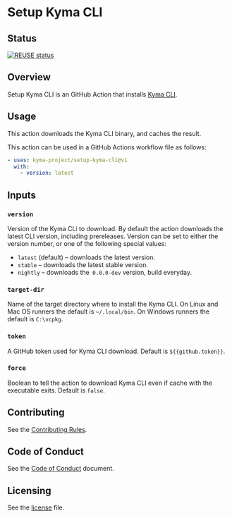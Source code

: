 # Setup Kyma CLI

## Status

[![REUSE status](https://api.reuse.software/badge/github.com/kyma-project/setup-kyma-cli)](https://api.reuse.software/info/github.com/kyma-project/setup-kyma-cli)

## Overview
<!--- mandatory section --->

Setup Kyma CLI is an GitHub Action that installs [Kyma CLI](https://github.com/kyma-project/cli).

## Usage

This action downloads the Kyma CLI binary, and caches the result.

This action can be used in a GitHub Actions workflow file as follows:
```yaml
- uses: kyma-project/setup-kyma-cli@v1
  with:
    - version: latest
```

## Inputs

### `version`

Version of the Kyma CLi to download.
By default the action downloads the latest CLI version, including prereleases.
Version can be set to either the version number, or one of the following special values:

* `latest` (default) – downloads the latest version.
* `stable` – downloads the latest stable version.
* `nightly` – downloads the` 0.0.0-dev` version, build everyday.

### `target-dir`

Name of the target directory where to install the Kyma CLI.
On Linux and Mac OS runners the default is `~/.local/bin`.
On Windows runners the default is `C:\vcpkg`.

### `token`

A GitHub token used for Kyma CLI download. Default is `${{github.token}}`.

### `force`

Boolean to tell the action to download Kyma CLI even if cache with the executable exits. Default is `false`.

## Contributing
<!--- mandatory section - do not change this! --->

See the [Contributing Rules](CONTRIBUTING.md).

## Code of Conduct
<!--- mandatory section - do not change this! --->

See the [Code of Conduct](CODE_OF_CONDUCT.md) document.

## Licensing
<!--- mandatory section - do not change this! --->

See the [license](./LICENSE) file.
